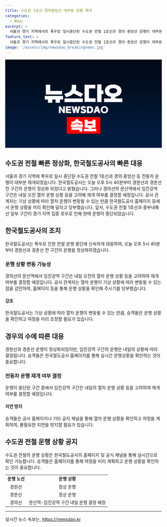```yaml
---
title: 수도권 1호선·경의중앙선 대부분 운행 재개
categories:
  - News
excerpt: >
  서울과 경기 지역에서의 폭우로 일시중단된 수도권 전철 1호선과 경의·중앙선 운행이 대부분 재개됐다. 오늘 오후 5시 40분부터 경원선과 경춘선 전 구간이 정상화됐으며, 내일(19일)은 경의선 문산역에서 임진강역 구간의 운행 상황이 결정될 예정이다. 한국철도공사는 기상 상황 변동에 따라 홈페이지 등에서 운행상황을 확인해달라고 당부했다. 전철 운행에 영향을 받는 승객들은 이를 참고해야 한다.
feature_text: >
  서울과 경기 지역에서의 폭우로 일시중단된 수도권 전철 1호선과 경의·중앙선 운행이 대부분 재개됐다. 오늘 오후 5시 40분부터 경원선과 경춘선 전 구간이 정상화됐으며, 내일(19일)은 경의선 문산역에서 임진강역 구간의 운행 상황이 결정될 예정이다. 한국철도공사는 기상 상황 변동에 따라 홈페이지 등에서 운행상황을 확인해달라고 당부했다. 전철 운행에 영향을 받는 승객들은 이를 참고해야 한다.
image: '/assets/img/newsdao_breakingnews.jpg'
---
```


<p><img src="/assets/img/newsdao_breakingnews.jpg" alt="bookingtag 속보" /></p>

<h2>수도권 전철 빠른 정상화, 한국철도공사의 빠른 대응</h2>

<p data-ke-size="size16">서울과 경기 지역에 폭우로 일시 중단된 수도권 전철 1호선과 경의·중앙선 등 전동차 운행이 대부분 재개되었습니다. 한국철도공사는 오늘 오후 5시 40분부터 경원선과 경춘선 전 구간의 운행이 정상화 되었다고 밝혔습니다. 그러나 경의선의 문산역에서 임진강역 구간은 내일 오전 열차 운행 상황 등을 고려해 재개 여부를 결정할 예정입니다. 공사 관계자는 기상 상황에 따라 열차 운행이 변동될 수 있는 만큼 한국철도공사 홈페이지 등에서 운행 상황을 미리 확인해 달라고 당부했습니다. 앞서, 수도권 전철 1호선과 중부내륙선 일부 구간이 경기 지역 집중 호우로 인해 한때 운행이 중단되었습니다.</p>

<h2>한국철도공사의 조치</h2>

<p data-ke-size="size16">한국철도공사는 폭우로 인한 전철 운행 중단에 신속하게 대응하여, 오늘 오후 5시 40분부터 경원선과 경춘선 전 구간의 운행을 정상화하였습니다.</p>

<h3>운행 상황 변동 가능성</h3>

<p data-ke-size="size16">경의선의 문산역에서 임진강역 구간은 내일 오전의 열차 운행 상황 등을 고려하여 재개 여부를 결정할 예정입니다. 공사 관계자는 열차 운행이 기상 상황에 따라 변동될 수 있는 점을 감안하여, 홈페이지 등을 통해 운행 상황을 확인해 주시기를 당부했습니다.</p>

<h4>강조</h4>

<p data-ke-size="size16">한국철도공사는 기상 상황에 따라 열차 운행이 변동될 수 있는 만큼, 승객들은 운행 상황을 확인하고 여정을 미리 조정할 필요가 있습니다.</p>

<h2>경우의 수에 따른 대응</h2>

<p data-ke-size="size16">경원선과 경춘선 운행이 정상화되었지만, 임진강역 구간의 운행은 내일의 상황에 따라 결정됩니다. 승객들은 한국철도공사 홈페이지를 통해 실시간 운행상황을 확인하는 것이 중요합니다.</p>

<h3>전동차 운행 재개 여부 결정</h3>

<p data-ke-size="size16">운행이 중단된 구간 중에서 임진강역 구간은 내일의 열차 운행 상황 등을 고려하여 재개 여부를 결정할 예정입니다.</p>

<h4>지연 방지</h4>

<p data-ke-size="size16">승객들은 공사 홈페이지나 기타 공지 채널을 통해 열차 운행 상황을 확인하고 여정을 계획하여, 불필요한 지연을 방지할 필요가 있습니다.</p>

<h2>수도권 전철 운행 상황 공지</h2>

<p data-ke-size="size16">수도권 전철의 운행 상황은 한국철도공사의 홈페이지 및 공식 채널을 통해 실시간으로 확인 가능합니다. 승객들은 홈페이지를 통해 여정을 미리 계획하고 운행 상황을 확인하는 것이 중요합니다.</p>

<table>
    <tr>
        <td style="text-align: center; height: 17px;"><b>운행 노선</b></td>
        <td style="text-align: center; height: 17px;"><b>운행 상황</b></td>
    </tr>
    <tr>
        <td style="text-align: center; height: 17px;">경원선</td>
        <td style="text-align: center; height: 17px;">정상 운행</td>
    </tr>
    <tr>
        <td style="text-align: center; height: 17px;">경춘선</td>
        <td style="text-align: center; height: 17px;">정상 운행</td>
    </tr>
    <tr>
        <td style="text-align: center; height: 17px;">경의선</td>
        <td style="text-align: center; height: 17px;">문산역-임진강역 구간 내일 운행 결정 예정</td>
    </tr>
</table>

<p><hr></p>
실시간 뉴스 속보는, <a href="https://newsdao.kr" rel="dofollow">https://newsdao.kr</a>


